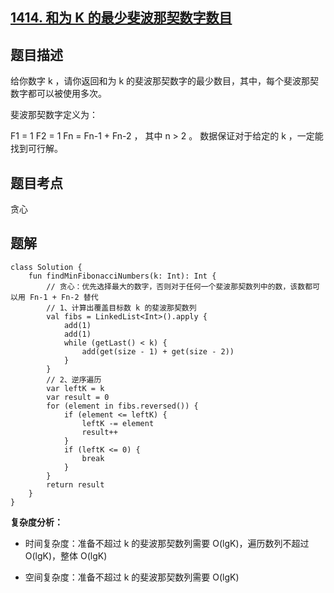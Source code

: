 ## [1414. 和为 K 的最少斐波那契数字数目](https://leetcode.cn/problems/find-the-minimum-number-of-fibonacci-numbers-whose-sum-is-k/description/)

## 题目描述

给你数字 k ，请你返回和为 k 的斐波那契数字的最少数目，其中，每个斐波那契数字都可以被使用多次。

斐波那契数字定义为：

F1 = 1
F2 = 1
Fn = Fn-1 + Fn-2 ， 其中 n > 2 。
数据保证对于给定的 k ，一定能找到可行解。

## 题目考点

贪心

## 题解
 
```
class Solution {
    fun findMinFibonacciNumbers(k: Int): Int {
        // 贪心：优先选择最大的数字，否则对于任何一个斐波那契数列中的数，该数都可以用 Fn-1 + Fn-2 替代
        // 1、计算出覆盖目标数 k 的斐波那契数列
        val fibs = LinkedList<Int>().apply {
            add(1)
            add(1)
            while (getLast() < k) {
                add(get(size - 1) + get(size - 2))
            }
        }
        // 2、逆序遍历
        var leftK = k
        var result = 0
        for (element in fibs.reversed()) {
            if (element <= leftK) {
                leftK -= element
                result++
            }
            if (leftK <= 0) {
                break
            }
        }
        return result
    }
}
```

**复杂度分析：**

- 时间复杂度：准备不超过 k 的斐波那契数列需要 O(lgK)，遍历数列不超过 O(lgK)，整体 O(lgK)

- 空间复杂度：准备不超过 k 的斐波那契数列需要 O(lgK)

